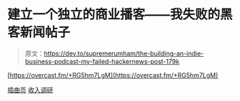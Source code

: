 # 建立一个独立的商业播客——我失败的黑客新闻帖子

> 原文：<https://dev.to/supremerumham/the-building-an-indie-business-podcast-my-failed-hackernews-post-179k>

[https://overcast.fm/+RG5hm7LgM](https://overcast.fm/+RG5hm7LgM)

[插曲页](https://baib-podcast.com)
[收入调研](https://revenueresearch.co/)